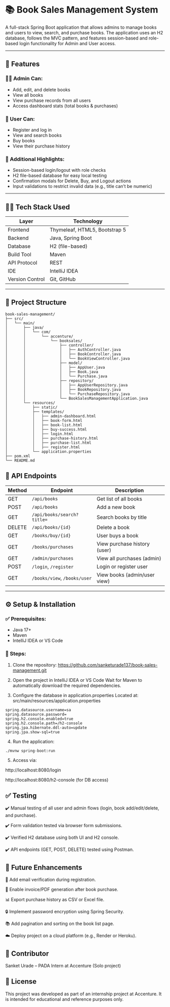 # 📚 Book Sales Management System

A full-stack Spring Boot application that allows admins to manage books and users to view, search, and purchase books. The application uses an H2 database, follows the MVC pattern, and features session-based and role-based login functionality for Admin and User access.

---

## 📌 Features

### 👨‍💼 Admin Can:
- Add, edit, and delete books
- View all books
- View purchase records from all users
- Access dashboard stats (total books & purchases)

### 👤 User Can:
- Register and log in
- View and search books
- Buy books
- View their purchase history

### 🔐 Additional Highlights:
- Session-based login/logout with role checks
- H2 file-based database for easy local testing
- Confirmation modals for Delete, Buy, and Logout actions
- Input validations to restrict invalid data (e.g., title can’t be numeric)

---

## 🧑‍💻 Tech Stack Used

| Layer           | Technology                    |
|----------------|-------------------------------|
| Frontend        | Thymeleaf, HTML5, Bootstrap 5 |
| Backend         | Java, Spring Boot             |
| Database        | H2 (file-based)               |
| Build Tool      | Maven                         |
| API Protocol    | REST                          |
| IDE             | IntelliJ IDEA                 |
| Version Control | Git, GitHub                   |

---

## 📂 Project Structure

```plaintext
book-sales-management/
├── src/
│   └── main/
│       ├── java/
│       │   └── com/
│       │       └── accenture/
│       │           └── booksales/
│       │               ├── controller/
│       │               │   ├── AuthController.java
│       │               │   ├── BookController.java
│       │               │   └── BookViewController.java
│       │               ├── model/
│       │               │   ├── AppUser.java
│       │               │   ├── Book.java
│       │               │   └── Purchase.java
│       │               ├── repository/
│       │               │   ├── AppUserRepository.java
│       │               │   ├── BookRepository.java
│       │               │   └── PurchaseRepository.java
│       │               └── BookSalesManagementApplication.java
│       └── resources/
│           ├── static/
│           ├── templates/
│           │   ├── admin-dashboard.html
│           │   ├── book-form.html
│           │   ├── book-list.html
│           │   ├── buy-success.html
│           │   ├── login.html
│           │   ├── purchase-history.html
│           │   ├── purchase-list.html
│           │   ├── register.html
│           └── application.properties
├── pom.xml
└── README.md

```

## 🧪 API Endpoints

| Method | Endpoint                     | Description                  |
| ------ | ---------------------------- | ---------------------------- |
| GET    | `/api/books`                 | Get list of all books        |
| POST   | `/api/books`                 | Add a new book               |
| GET    | `/api/books/search?title=`   | Search books by title        |
| DELETE | `/api/books/{id}`            | Delete a book                |
| GET    | `/books/buy/{id}`            | User buys a book             |
| GET    | `/books/purchases`           | View purchase history (user) |
| GET    | `/admin/purchases`           | View all purchases (admin)   |
| POST   | `/login`, `/register`        | Login or register user       |
| GET    | `/books/view`, `/books/user` | View books (admin/user view) |



---

## ⚙️ Setup & Installation

### ✅ Prerequisites:
- Java 17+
- Maven
- IntelliJ IDEA or VS Code

### 🚀 Steps:

1. Clone the repository:
   https://github.com/sanketurade137/book-sales-management.git

2. Open the project in IntelliJ IDEA or VS Code
Wait for Maven to automatically download the required dependencies.

3. Configure the database in application.properties
Located at: src/main/resources/application.properties

```spring.datasource.url=jdbc:h2:file:./data/bookdb
spring.datasource.username=sa
spring.datasource.password=
spring.h2.console.enabled=true
spring.h2.console.path=/h2-console
spring.jpa.hibernate.ddl-auto=update
spring.jpa.show-sql=true
```

4. Run the application: 

``` 
./mvnw spring-boot:run
``` 

5. Access via:

http://localhost:8080/login

http://localhost:8080/h2-console (for DB access)


## ✅ Testing
✔️ Manual testing of all user and admin flows (login, book add/edit/delete, and purchase).

✔️ Form validation tested via browser form submissions.

✔️ Verified H2 database using both UI and H2 console.

✔️ API endpoints (GET, POST, DELETE) tested using Postman.

## 🚀 Future Enhancements

🔐 Add email verification during registration.

📄 Enable invoice/PDF generation after book purchase.

📊 Export purchase history as CSV or Excel file.

🔒 Implement password encryption using Spring Security.

📚 Add pagination and sorting on the book list page.

☁️ Deploy project on a cloud platform (e.g., Render or Heroku).


## 🙋 Contributor
Sanket Urade – PADA Intern at Accenture (Solo project)

## 📃 License

This project was developed as part of an internship project at Accenture. It is intended for educational and reference purposes only.